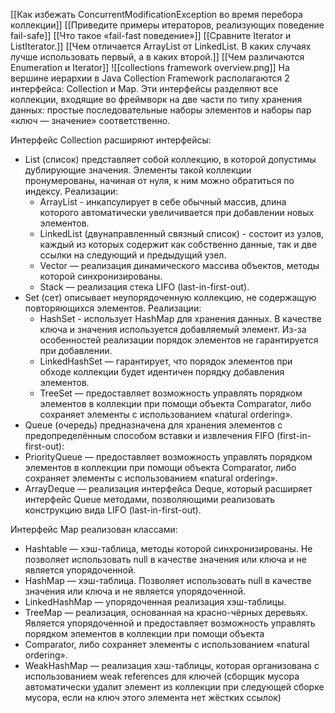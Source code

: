 [[Как избежать ConcurrentModificationException во время перебора коллекции]]
[[Приведите примеры итераторов, реализующих поведение fail-safe]]
[[Что такое «fail-fast поведение»]]
[[Сравните Iterator и ListIterator.]]
[[Чем отличается ArrayList от LinkedList.  В каких случаях лучше использовать первый, а в каких второй.]]
[[Чем различаются Enumeration и Iterator]]
![[collections framework overview.png]]
На вершине иерархии в Java Collection Framework располагаются 2 интерфейса: Collection и Map. Эти интерфейсы разделяют все коллекции, входящие во фреймворк на две части по типу хранения
данных: простые последовательные наборы элементов и наборы пар «ключ — значение» соответственно.

Интерфейс Collection расширяют интерфейсы:

- List (список) представляет собой коллекцию, в которой допустимы дублирующие значения. Элементы такой коллекции пронумерованы, начиная от нуля, к ним можно обратиться по индексу. 
	Реализации:
	- ArrayList - инкапсулирует в себе обычный массив, длина которого автоматически увеличивается при добавлении новых элементов.
	- LinkedList (двунаправленный связный список) - состоит из узлов, каждый из которых содержит как собственно данные, так и две ссылки на следующий и предыдущий узел.
	- Vector — реализация динамического массива объектов, методы которой синхронизированы.
	- Stack — реализация стека LIFO (last-in-first-out).
- Set (сет) описывает неупорядоченную коллекцию, не содержащую повторяющихся элементов.
	Реализации:
	- HashSet - использует HashMap для хранения данных. В качестве ключа и значения используется добавляемый элемент. Из-за особенностей реализации порядок элементов не гарантируется при добавлении.
	- LinkedHashSet — гарантирует, что порядок элементов при обходе коллекции будет идентичен порядку добавления элементов.
	- TreeSet — предоставляет возможность управлять порядком элементов в коллекции при помощи объекта Comparator, либо сохраняет элементы с использованием «natural ordering».
- Queue (очередь) предназначена для хранения элементов с предопределённым способом вставки и извлечения FIFO (first-in-first-out):
- PriorityQueue — предоставляет возможность управлять порядком элементов в коллекции при помощи объекта Comparator, либо сохраняет элементы с использованием «natural ordering».
- ArrayDeque — реализация интерфейса Deque, который расширяет интерфейс Queue методами, позволяющими реализовать конструкцию вида LIFO (last-in-first-out).

Интерфейс Map реализован классами:

- Hashtable — хэш-таблица, методы которой синхронизированы. Не позволяет использовать null в
качестве значения или ключа и не является упорядоченной.
- HashMap — хэш-таблица. Позволяет использовать null в качестве значения или ключа и не является упорядоченной.
- LinkedHashMap — упорядоченная реализация хэш-таблицы.
- TreeMap — реализация, основанная на красно-чёрных деревьях. Является упорядоченной и предоставляет возможность управлять порядком элементов в коллекции при помощи объекта
- Comparator, либо сохраняет элементы с использованием «natural ordering».
- WeakHashMap — реализация хэш-таблицы, которая организована с использованием weak references для ключей (сборщик мусора автоматически удалит элемент из коллекции при следующей сборке мусора, если на ключ этого элемента нет жёстких ссылок)